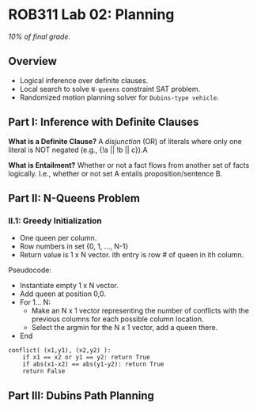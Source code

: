 # ROB311 Lab 02: Planning

_10% of final grade_.

## Overview

 - Logical inference over definite clauses.
 - Local search to solve `N-queens` constraint SAT problem.
 - Randomized motion planning solver for `Dubins-type vehicle`.

## Part I: Inference with Definite Clauses

__What is a Definite Clause?__ A *disjunction* (OR) of literals where only one literal is NOT negated (e.g., {!a || !b || c}).A

__What is Entailment?__ Whether or not a fact flows from another set of facts logically. I.e., whether or not set A entails proposition/sentence B.


## Part II: N-Queens Problem

### II.1: Greedy Initialization

 - One queen per column.
 - Row numbers in set {0, 1, ..., N-1}
 - Return value is 1 x N vector. ith entry is row # of queen in ith column.

Pseudocode:
 - Instantiate empty 1 x N vector.
 - Add queen at position 0,0.
 - For 1... N:
	- Make an N x 1 vector representing the number of conflicts with the previous columns for each possible column location.
	- Select the argmin for the N x 1 vector, add a queen there.
 - End

```
conflict( (x1,y1), (x2,y2) ):
	if x1 == x2 or y1 == y2: return True
	if abs(x1-x2) == abs(y1-y2): return True
	return False
```

## Part III: Dubins Path Planning




